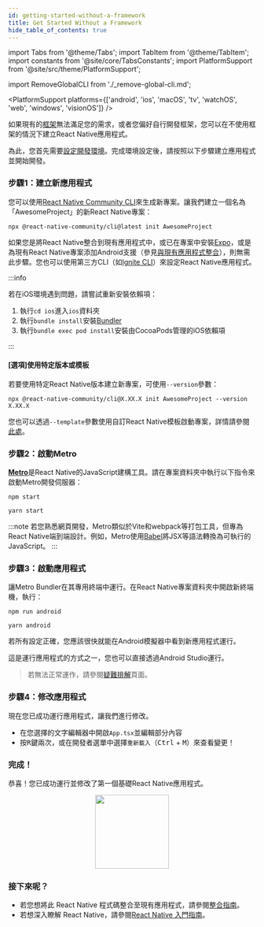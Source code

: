 ```yaml
---
id: getting-started-without-a-framework
title: Get Started Without a Framework
hide_table_of_contents: true
---
```


import Tabs from '@theme/Tabs';
import TabItem from '@theme/TabItem';
import constants from '@site/core/TabsConstants';
import PlatformSupport from '@site/src/theme/PlatformSupport';

import RemoveGlobalCLI from './\_remove-global-cli.md';

<PlatformSupport platforms={['android', 'ios', 'macOS', 'tv', 'watchOS', 'web', 'windows', 'visionOS']} />

如果現有的[框架](/architecture/glossary#react-native-framework)無法滿足您的需求，或者您偏好自行開發框架，您可以在不使用框架的情況下建立React Native應用程式。

為此，您首先需要[設定開發環境](set-up-your-environment)。完成環境設定後，請按照以下步驟建立應用程式並開始開發。

### 步驟1：建立新應用程式

<RemoveGlobalCLI />

您可以使用[React Native Community CLI](https://github.com/react-native-community/cli)來生成新專案。讓我們建立一個名為「AwesomeProject」的新React Native專案：

```shell
npx @react-native-community/cli@latest init AwesomeProject
```

如果您是將React Native整合到現有應用程式中，或已在專案中安裝[Expo](https://docs.expo.dev/bare/installing-expo-modules/)，或是為現有React Native專案添加Android支援（參見[與現有應用程式整合](integration-with-existing-apps.md)），則無需此步驟。您也可以使用第三方CLI（如[Ignite CLI](https://github.com/infinitered/ignite)）來設定React Native應用程式。

:::info

若在iOS環境遇到問題，請嘗試重新安裝依賴項：

1. 執行`cd ios`進入`ios`資料夾
2. 執行`bundle install`安裝[Bundler](https://bundler.io/)
3. 執行`bundle exec pod install`安裝由CocoaPods管理的iOS依賴項

:::

#### [選項]使用特定版本或模板

若要使用特定React Native版本建立新專案，可使用`--version`參數：

```shell
npx @react-native-community/cli@X.XX.X init AwesomeProject --version X.XX.X
```

您也可以透過`--template`參數使用自訂React Native模板啟動專案，詳情請參閱[此處](https://github.com/react-native-community/cli/blob/main/docs/init.md#initializing-project-with-custom-template)。

### 步驟2：啟動Metro

[**Metro**](https://metrobundler.dev/)是React Native的JavaScript建構工具。請在專案資料夾中執行以下指令來啟動Metro開發伺服器：

<Tabs groupId="package-manager" queryString defaultValue={constants.defaultPackageManager} values={constants.packageManagers}>
<TabItem value="npm">

```shell
npm start
```

</TabItem>
<TabItem value="yarn">

```shell
yarn start
```

</TabItem>
</Tabs>

:::note
若您熟悉網頁開發，Metro類似於Vite和webpack等打包工具，但專為React Native端到端設計。例如，Metro使用[Babel](https://babel.dev/)將JSX等語法轉換為可執行的JavaScript。
:::

### 步驟3：啟動應用程式

讓Metro Bundler在其專用終端中運行。在React Native專案資料夾中開啟新終端機，執行：

<Tabs groupId="package-manager" queryString defaultValue={constants.defaultPackageManager} values={constants.packageManagers}>
<TabItem value="npm">

```shell
npm run android
```

</TabItem>
<TabItem value="yarn">

```shell
yarn android
```

</TabItem>
</Tabs>

若所有設定正確，您應該很快就能在Android模擬器中看到新應用程式運行。

這是運行應用程式的方式之一，您也可以直接透過Android Studio運行。

> 若無法正常運作，請參閱[疑難排解](troubleshooting.md)頁面。

### 步驟4：修改應用程式

現在您已成功運行應用程式，讓我們進行修改。

- 在您選擇的文字編輯器中開啟`App.tsx`並編輯部分內容
- 按<kbd>R</kbd>鍵兩次，或在開發者選單中選擇`重新載入`（<kbd>Ctrl</kbd> + <kbd>M</kbd>）來查看變更！

### 完成！

恭喜！您已成功運行並修改了第一個基礎React Native應用程式。

<center><img src="/docs/assets/GettingStartedCongratulations.png" width="150"></img></center>

### 接下來呢？

- 若您想將此 React Native 程式碼整合至現有應用程式，請參閱[整合指南](integration-with-existing-apps.md)。
- 若想深入瞭解 React Native，請參閱[React Native 入門指南](getting-started)。